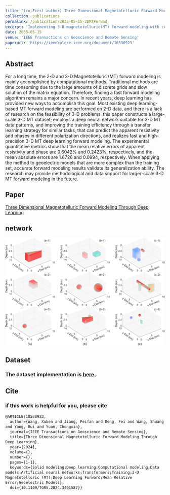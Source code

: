 ```yaml
---
title: "(co-First author) Three Dimensional Magnetotelluric Forward Modeling Through Deep Learning"
collection: publications
permalink: /publication/2035-05-15-3DMTForwad
excerpt: 'Implementing 3-D magnetotelluric(MT) forward modeling with certain generalization through deep learning network'
date: 2035-05-15
venue: 'IEEE Transactions on Geoscience and Remote Sensing'
paperurl: 'https://ieeexplore.ieee.org/document/10530923'
---
```


## Abstract

For a long time, the 2-D and 3-D Magnetotelluric (MT) forward modeling is mainly accomplished by computational methods. Traditional methods are time consuming due to the large amounts of discrete grids and slow solution of the matrix equation. Therefore, finding a fast forward modeling algorithm remains a major concern. In recent years, deep learning has provided new ways to accomplish this goal. Most existing deep learning-based MT forward modeling are performed on 2-D data, and there is a lack of research on the feasibility of 3-D problems. this paper constructs a large-scale 3-D MT dataset; employs a deep neural network suitable for 3-D MT data patterns, and improving the training efficiency through a transfer learning strategy for similar tasks, that can predict the apparent resistivity and phases in different polarization directions, and realizes fast and high-precision 3-D MT deep learning forward modeling. The experimental quantitative metrics show that the mean relative errors of apparent resistivity and phase are 0.6042% and 0.2423%, respectively, and the mean absolute errors are 1.6726 and 0.0994, respectively. When applying the method to geoelectric models that are more complex than the training set, accurate forward modeling results validate its generalization ability. The research may provide methodological and data support for larger-scale 3-D MT forward modeling in the future.

## Paper

[Three Dimensional Magnetotelluric Forward Modeling Through Deep Learning]( )

## network
![数据集](../images/MT/DATASET.png)

## Dataset

### The dataset implementation is [here.](https://github.com/jiangpeifan/3D-MT-Dataset)

## Cite


### if this work is helpful for you, please cite

```
@ARTICLE{10530923,
  author={Wang, Xuben and Jiang, Peifan and Deng, Fei and Wang, Shuang and Yang, Rui and Yuan, Chongxin},
  journal={IEEE Transactions on Geoscience and Remote Sensing}, 
  title={Three Dimensional Magnetotelluric Forward Modeling Through Deep Learning}, 
  year={2024},
  volume={},
  number={},
  pages={1-1},
  keywords={Solid modeling;Deep learning;Computational modeling;Data models;Artificial neural networks;Transformers;Training;3-D Magnetotelluric (MT);Deep Learning Forward;Mean Relative Error;Geoelectric Models},
  doi={10.1109/TGRS.2024.3401587}}

````

